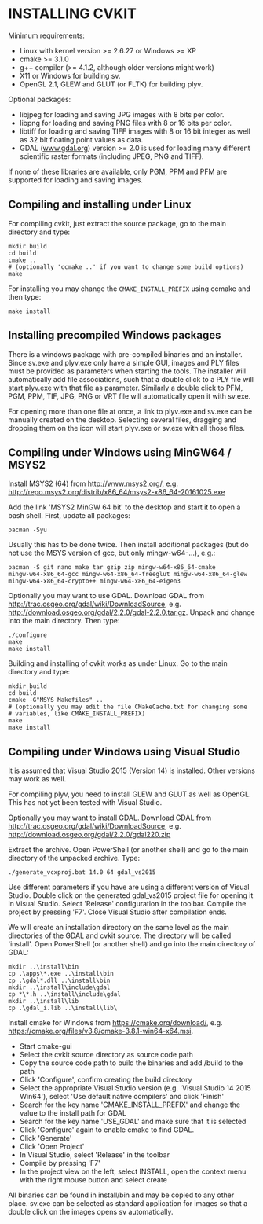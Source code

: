 
INSTALLING CVKIT
================

Minimum requirements:

- Linux with kernel version >= 2.6.27 or Windows >= XP
- cmake >= 3.1.0
- g++ compiler (>= 4.1.2, although older versions might work)
- X11 or Windows for building sv.
- OpenGL 2.1, GLEW and GLUT (or FLTK) for building plyv.

Optional packages:

- libjpeg for loading and saving JPG images with 8 bits per color.
- libpng for loading and saving PNG files with 8 or 16 bits per color.
- libtiff for loading and saving TIFF images with 8 or 16 bit integer
  as well as 32 bit floating point values as data.
- GDAL (www.gdal.org) version >= 2.0 is used for loading many different
  scientific raster formats (including JPEG, PNG and TIFF).

If none of these libraries are available, only PGM, PPM and PFM are
supported for loading and saving images.

Compiling and installing under Linux
------------------------------------

For compiling cvkit, just extract the source package, go to the main
directory and type:

    mkdir build
    cd build
    cmake ..
    # (optionally 'ccmake ..' if you want to change some build options)
    make

For installing you may change the `CMAKE_INSTALL_PREFIX` using
ccmake and then type:

    make install

Installing precompiled Windows packages
---------------------------------------

There is a windows package with pre-compiled binaries and an installer. Since
sv.exe and plyv.exe only have a simple GUI, images and PLY files must be
provided as parameters when starting the tools. The installer will
automatically add file associations, such that a double click to a PLY file
will start plyv.exe with that file as parameter. Similarly a double click to
PFM, PGM, PPM, TIF, JPG, PNG or VRT file will automatically open it with
sv.exe.

For opening more than one file at once, a link to plyv.exe and sv.exe can be
manually created on the desktop. Selecting several files, dragging and dropping
them on the icon will start plyv.exe or sv.exe with all those files.

Compiling under Windows using MinGW64 / MSYS2
---------------------------------------------

Install MSYS2 (64) from http://www.msys2.org/, e.g.
http://repo.msys2.org/distrib/x86_64/msys2-x86_64-20161025.exe

Add the link 'MSYS2 MinGW 64 bit' to the desktop and start it to open a bash
shell. First, update all packages:

    pacman -Syu

Usually this has to be done twice. Then install additional packages (but do
not use the MSYS version of gcc, but only mingw-w64-...), e.g.:

    pacman -S git nano make tar gzip zip mingw-w64-x86_64-cmake
    mingw-w64-x86_64-gcc mingw-w64-x86_64-freeglut mingw-w64-x86_64-glew
    mingw-w64-x86_64-crypto++ mingw-w64-x86_64-eigen3

Optionally you may want to use GDAL. Download GDAL from
http://trac.osgeo.org/gdal/wiki/DownloadSource,
e.g. http://download.osgeo.org/gdal/2.2.0/gdal-2.2.0.tar.gz. Unpack and
change into the main directory. Then type:

    ./configure
    make
    make install

Building and installing of cvkit works as under Linux. Go to the main
directory and type:

    mkdir build
    cd build
    cmake -G"MSYS Makefiles" ..
    # (optionally you may edit the file CMakeCache.txt for changing some
    # variables, like CMAKE_INSTALL_PREFIX)
    make
    make install

Compiling under Windows using Visual Studio
-------------------------------------------

It is assumed that Visual Studio 2015 (Version 14) is installed. Other
versions may work as well.

For compiling plyv, you need to install GLEW and GLUT as well as OpenGL.
This has not yet been tested with Visual Studio.

Optionally you may want to install GDAL. Download GDAL from
http://trac.osgeo.org/gdal/wiki/DownloadSource,
e.g. http://download.osgeo.org/gdal/2.2.0/gdal220.zip

Extract the archive. Open PowerShell (or another shell) and go to the main
directory of the unpacked archive. Type:

    ./generate_vcxproj.bat 14.0 64 gdal_vs2015

Use different parameters if you have are using a different version of
Visual Studio. Double click on the generated gdal_vs2015 project file
for opening it in Visual Studio. Select 'Release' configuration in the
toolbar. Compile the project by pressing 'F7'. Close Visual Studio
after compilation ends.

We will create an installation directory on the same level as the main
directories of the GDAL and cvkit source. The directory will be called
'install'. Open PowerShell (or another shell) and go into the main
directory of GDAL:

    mkdir ..\install\bin
    cp .\apps\*.exe ..\install\bin
    cp .\gdal*.dll ..\install\bin
    mkdir ..\install\include\gdal
    cp *\*.h ..\install\include\gdal
    mkdir ..\install\lib
    cp .\gdal_i.lib ..\install\lib\

Install cmake for Windows from https://cmake.org/download/, e.g.
https://cmake.org/files/v3.8/cmake-3.8.1-win64-x64.msi.

- Start cmake-gui
- Select the cvkit source directory as source code path
- Copy the source code path to build the binaries and add /build to the
  path
- Click 'Configure', confirm creating the build directory
- Select the appropriate Visual Studio version (e.g. 'Visual Studio 14
  2015 Win64'), select 'Use default native compilers' and click 'Finish'
- Search for the key name 'CMAKE_INSTALL_PREFIX' and change the value to
  the install path for GDAL
- Search for the key name 'USE_GDAL' and make sure that it is selected
- Click 'Configure' again to enable cmake to find GDAL.
- Click 'Generate'
- Click 'Open Project'
- In Visual Studio, select 'Release' in the toolbar
- Compile by pressing 'F7'
- In the project view on the left, select INSTALL, open the context menu
  with the right mouse button and select create

All binaries can be found in install/bin and may be copied to any other
place. sv.exe can be selected as standard application for images so that
a double click on the images opens sv automatically.
